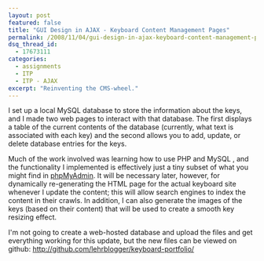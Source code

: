 ```yaml
---
layout: post
featured: false
title: "GUI Design in AJAX - Keyboard Content Management Pages"
permalink: /2008/11/04/gui-design-in-ajax-keyboard-content-management-page/
dsq_thread_id:
  - 17673111
categories:
  - assignments
  - ITP
  - ITP - AJAX
excerpt: "Reinventing the CMS-wheel."
---
```

I set up a local MySQL database to store the information about the keys, and I made two web pages to interact with that database. The first displays a table of the current contents of the database (currently, what text is associated with each key) and the second allows you to add, update, or delete database entries for the keys.

Much of the work involved was learning how to use PHP and MySQL , and the functionality I implemented is effectively just a tiny subset of what you might find in [phpMyAdmin][1]. It will be necessary later, however, for dynamically re-generating the HTML page for the actual keyboard site whenever I update the content; this will allow search engines to index the content in their crawls. In addition, I can also generate the images of the keys (based on their content) that will be used to create a smooth key resizing effect.

I'm not going to create a web-hosted database and upload the files and get everything working for this update, but the new files can be viewed on github: <http://github.com/lehrblogger/keyboard-portfolio/>

 [1]: http://www.phpmyadmin.net/home_page/index.php
